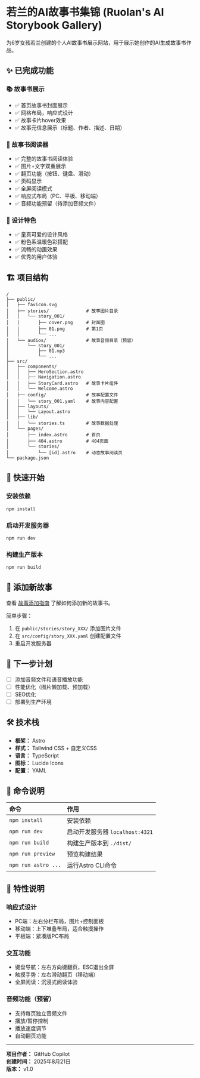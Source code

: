 # 若兰的AI故事书集锦 (Ruolan's AI Storybook Gallery)

为6岁女孩若兰创建的个人AI故事书展示网站，用于展示她创作的AI生成故事书作品。

## ✨ 已完成功能

### 📚 故事书展示
- ✅ 首页故事书封面展示
- ✅ 网格布局，响应式设计
- ✅ 故事卡片hover效果
- ✅ 故事元信息展示（标题、作者、描述、日期）

### 📖 故事书阅读器
- ✅ 完整的故事书阅读体验
- ✅ 图片+文字双重展示
- ✅ 翻页功能（按钮、键盘、滑动）
- ✅ 页码显示
- ✅ 全屏阅读模式
- ✅ 响应式布局（PC、平板、移动端）
- ✅ 音频功能预留（待添加音频文件）

### 🎨 设计特色
- ✅ 童真可爱的设计风格
- ✅ 粉色系温暖色彩搭配
- ✅ 流畅的动画效果
- ✅ 优秀的用户体验

## 🏗️ 项目结构

```text
/
├── public/
│   ├── favicon.svg
│   ├── stories/              # 故事图片目录
│   │   └── story_001/
│   │       ├── cover.png     # 封面图
│   │       ├── 01.png        # 第1页
│   │       └── ...
│   └── audios/               # 故事音频目录（预留）
│       └── story_001/
│           ├── 01.mp3
│           └── ...
├── src/
│   ├── components/
│   │   ├── HeroSection.astro
│   │   ├── Navigation.astro
│   │   ├── StoryCard.astro   # 故事卡片组件
│   │   └── Welcome.astro
│   ├── config/               # 故事配置文件
│   │   └── story_001.yaml    # 故事内容配置
│   ├── layouts/
│   │   └── Layout.astro
│   ├── lib/
│   │   └── stories.ts        # 故事数据处理
│   └── pages/
│       ├── index.astro       # 首页
│       ├── 404.astro         # 404页面
│       └── stories/
│           └── [id].astro    # 动态故事阅读页
└── package.json
```

## 🚀 快速开始

### 安装依赖
```sh
npm install
```

### 启动开发服务器
```sh
npm run dev
```

### 构建生产版本
```sh
npm run build
```

## 📝 添加新故事

查看 [故事添加指南](./STORY_GUIDE.md) 了解如何添加新的故事书。

简单步骤：
1. 在 `public/stories/story_XXX/` 添加图片文件
2. 在 `src/config/story_XXX.yaml` 创建配置文件
3. 重启开发服务器

## 🎯 下一步计划

- [ ] 添加音频文件和语音播放功能
- [ ] 性能优化（图片懒加载、预加载）
- [ ] SEO优化
- [ ] 部署到生产环境

## 🛠️ 技术栈

- **框架：** Astro
- **样式：** Tailwind CSS + 自定义CSS
- **语言：** TypeScript
- **图标：** Lucide Icons
- **配置：** YAML

## 🧞 命令说明

| 命令                        | 作用                                              |
| :------------------------ | :----------------------------------------------- |
| `npm install`             | 安装依赖                                          |
| `npm run dev`             | 启动开发服务器 `localhost:4321`                   |
| `npm run build`           | 构建生产版本到 `./dist/`                          |
| `npm run preview`         | 预览构建结果                                      |
| `npm run astro ...`       | 运行Astro CLI命令                                 |

## 💫 特性说明

### 响应式设计
- PC端：左右分栏布局，图片+控制面板
- 移动端：上下堆叠布局，适合触摸操作
- 平板端：紧凑版PC布局

### 交互功能
- 键盘导航：左右方向键翻页，ESC退出全屏
- 触摸手势：左右滑动翻页（移动端）
- 全屏阅读：沉浸式阅读体验

### 音频功能（预留）
- 支持每页独立音频文件
- 播放/暂停控制
- 播放速度调节
- 自动翻页功能

---

**项目作者：** GitHub Copilot  
**创建时间：** 2025年8月21日  
**版本：** v1.0
